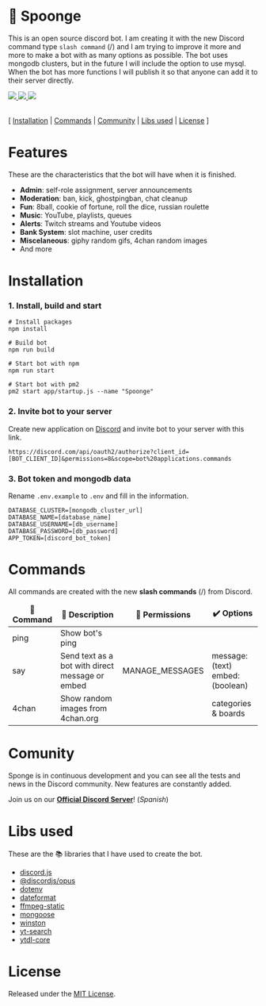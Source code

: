 # 🧽 Spoonge
This is an open source discord bot. I am creating it with the new Discord command type `slash command` (/) and I am trying to improve it more and more to make a bot with as many options as possible. The bot uses mongodb clusters, but in the future I will include the option to use mysql. When the bot has more functions I will publish it so that anyone can add it to their server directly.


<a href="https://discord.gg/KR25yRg">
  <img src="https://img.shields.io/discord/642006588206350346?color=404eed&label=Discord&logo=discord&logoColor=fff">
</a>

<a href="https://www.npmjs.com/package/discord.js">
  <img src="https://img.shields.io/badge/discord.js-v13.1.0-green.svg?logo=npm">
</a>

<a href="https://github.com/users/losdevpath/projects/2">
  <img src="https://img.shields.io/static/v1?label=&message=Spoonge Project&color=555c63&logo=github&logoColor=FFFFFF">
</a>
<br><br>
<p>
[
  <a href="#installation">Installation</a>
  |
  <a href="#commands">Commands</a>
  |
  <a href="#commmunity">Community</a>
  |
  <a href="#libs-used">Libs used</a>
  |
  <a href="#license">License</a>
]
</p>

# Features
These are the characteristics that the bot will have when it is finished.
- **Admin**: self-role assignment, server announcements
- **Moderation**: ban, kick, ghostpingban, chat cleanup
- **Fun**: 8ball, cookie of fortune, roll the dice, russian roulette
- **Music**: YouTube, playlists, queues
- **Alerts**: Twitch streams and Youtube videos
- **Bank System**: slot machine, user credits
- **Miscelaneous**: giphy random gifs, 4chan random images
- And more


# Installation

### 1. Install, build and start

```shell
# Install packages
npm install

# Build bot
npm run build

# Start bot with npm
npm run start

# Start bot with pm2
pm2 start app/startup.js --name "Spoonge"
```

### 2. Invite bot to your server
Create new application on [Discord](https://discord.com/developers/applications) and invite bot to your server with this link.
```shell
https://discord.com/api/oauth2/authorize?client_id=[BOT_CLIENT_ID]&permissions=8&scope=bot%20applications.commands
```

### 3. Bot token and mongodb data
Rename `.env.example` to `.env` and fill in the information.
```shell
DATABASE_CLUSTER=[mongodb_cluster_url]
DATABASE_NAME=[database_name]
DATABASE_USERNAME=[db_username]
DATABASE_PASSWORD=[db_password]
APP_TOKEN=[discord_bot_token]
```

# Commands

All commands are created with the new **slash commands** (/) from Discord.

<table>
  <thead align="center">
    <tr>
      <td><b>📁 Command</b></td>
      <td><b>📄 Description</b></td>
      <td><b>📄 Permissions</b></td>
      <td><b>✔️ Options</b></td>
    </tr>
  </thead>
  <tbody>
    <tr>
      <td>ping</td>
      <td>Show bot's ping</td>
      <td></td>
      <td></td>
    </tr>
    <tr>
      <td>say</td>
      <td>Send text as a bot with direct message or embed</td>
      <td>MANAGE_MESSAGES</td>
      <td>message: (text)<br>embed: (boolean)</td>
    </tr>
    <tr>
      <td>4chan</td>
      <td>Show random images from 4chan.org</td>
      <td></td>
      <td>categories & boards</td>
    </tr>
  </tbody>
</table>

# Comunity

Sponge is in continuous development and you can see all the tests and news in the Discord community. New features are constantly added.

Join us on our **[Official Discord Server](https://discord.gg/KR25yRg)**! (*Spanish*)

# Libs used

These are the 📚 libraries that I have used to create the bot.

- [discord.js](https://github.com/discordjs/discord.js)
- [@discordjs/opus](https://github.com/discordjs/opus)
- [dotenv](https://github.com/motdotla/dotenv)
- [dateformat](https://github.com/felixge/node-dateformat)
- [ffmpeg-static](https://github.com/eugeneware/ffmpeg-static)
- [mongoose](https://github.com/Automattic/mongoose)
- [winston](https://github.com/winstonjs/winston)
- [yt-search](https://github.com/talmobi/yt-search)
- [ytdl-core](https://github.com/fent/node-ytdl-core)

# License

Released under the [MIT License](https://github.com/losdevpath/spoonge/blob/main/LICENSE).